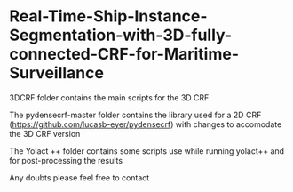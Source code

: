 # Real-Time-Ship-Instance-Segmentation-with-3D-fully-connected-CRF-for-Maritime-Surveillance

3DCRF folder contains the main scripts for the 3D CRF

The pydensecrf-master folder contains the library used for a 2D CRF (https://github.com/lucasb-eyer/pydensecrf) with changes to accomodate the 3D CRF version

The Yolact ++ folder contains some scripts use while running yolact++ and for post-processing the results 

Any doubts please feel free to contact

